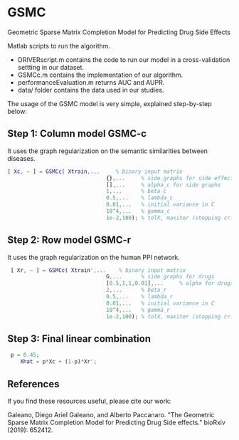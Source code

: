 # GSMC
Geometric Sparse Matrix Completion Model for Predicting Drug Side Effects

Matlab scripts to run the algorithm.

* DRIVERscript.m contains the code to run our model in a cross-validation settting in our dataset.
* GSMCc.m contains the implementation of our algorithm.
* performanceEvaluation.m returns AUC and AUPR.
* data/ folder contains the data used in our studies.

The usage of the GSMC model is very simple, explained step-by-step below:

## Step 1: Column model GSMC-c

It uses the graph regularization on the semantic similarities between diseases.

``` Matlab
[ Xc, ~ ] = GSMCc( Xtrain,...     % binary input matrix
                               {},...     % side graphs for side effects
                               [],...     % alpha_c for side graphs
                               1,...      % beta_c
                               0.5,...    % lambda_c
                               0.01,...   % initial variance in C
                               10^4,...   % gamma_c
                               1e-2,100); % tolX, maxiter (stopping criteria)
```
## Step 2: Row model GSMC-r

It uses the graph regularization on the human PPI network.

``` Matlab
 [ Xr, ~ ] = GSMCc( Xtrain',...    % binary input matrix
                               G,...      % side graphs for drugs
                               [0.5,1,1,0.01],...     % alpha for drugs
                               2,...      % beta_r
                               0.5,...    % lambda_r
                               0.01,...   % initial variance in C
                               10^4,...   % gamma_r
                               1e-2,100); % tolX, maxiter (stopping criteria)
```
## Step 3: Final linear combination
``` Matlab
 p = 0.45;
    Xhat = p*Xc + (1-p)*Xr'; 
``` 

## References

If you find these resources useful, please cite our work: 

Galeano, Diego Ariel Galeano, and Alberto Paccanaro. "The Geometric Sparse Matrix Completion Model for Predicting Drug Side effects." bioRxiv (2019): 652412.
